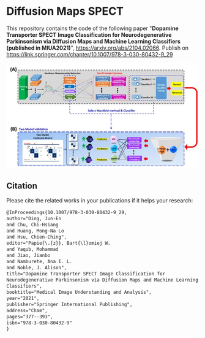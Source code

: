 # Diffusion Maps SPECT

This repository contains the code of the following paper "**Dopamine Transporter SPECT Image Classification for Neurodegenerative Parkinsonism via Diffusion Maps and Machine Learning Classifiers (published in MIUA2021)**", https://arxiv.org/abs/2104.02066. Publish on https://link.springer.com/chapter/10.1007/978-3-030-80432-9_29


![](./framwork.JPG)
## Citation

Please cite the related works in your publications if it helps your research:
```
@InProceedings{10.1007/978-3-030-80432-9_29,
author="Ding, Jun-En
and Chu, Chi-Hsiang
and Huang, Mong-Na Lo
and Hsu, Chien-Ching",
editor="Papie{\.{z}}, Bart{\l}omiej W.
and Yaqub, Mohammad
and Jiao, Jianbo
and Namburete, Ana I. L.
and Noble, J. Alison",
title="Dopamine Transporter SPECT Image Classification for Neurodegenerative Parkinsonism via Diffusion Maps and Machine Learning Classifiers",
booktitle="Medical Image Understanding and Analysis",
year="2021",
publisher="Springer International Publishing",
address="Cham",
pages="377--393",
isbn="978-3-030-80432-9"
}

```

